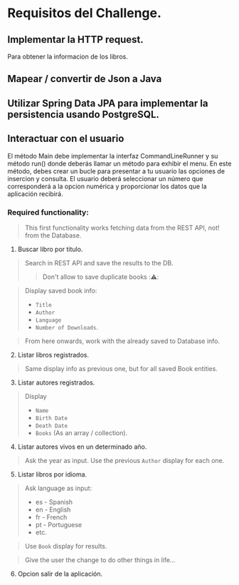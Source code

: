 # Requisitos del Challenge.

## Implementar la HTTP request.
Para obtener la informacion de los libros.

## Mapear / convertir de Json a Java

## Utilizar Spring Data JPA para implementar la persistencia usando PostgreSQL.

## Interactuar con el usuario
El método Main debe implementar la interfaz CommandLineRunner y su método run() donde deberás llamar un método para exhibir el menu. En este método, debes crear un bucle para presentar a tu usuario las opciones de insercion y consulta. El usuario deberá seleccionar un número que corresponderá a la opcion numérica y proporcionar los datos que la aplicación recibirá.

### Required functionality: 
> This first functionality works fetching data from the REST API, not! from the Database.
1. Buscar libro por titulo.
> Search in REST API and save the results to the DB.
> > Don't allow to save duplicate books ::warning::

> Display saved book info:
> - `Title`
> - `Author`
> - `Language`
> - `Number of Downloads`.
 

> From here onwards, work with the already saved to Database info. 
2. Listar libros registrados.
> Same display info as previous one, but for all saved Book entities.
3. Listar autores registrados.
> Display 
> - `Name`
> - `Birth Date`
> - `Death Date`
> - `Books` (As an array / collection).
4. Listar autores vivos en un determinado año.
> Ask the year as input.
> Use the previous `Author` display for each one.
5. Listar libros por idioma.
> Ask language as input:
> - es - Spanish
> - en - English
> - fr - French
> - pt - Portuguese
> - etc.

> Use `Book` display for results.

> Give the user the change to do other things in life... 
6. Opcion salir de la aplicación.